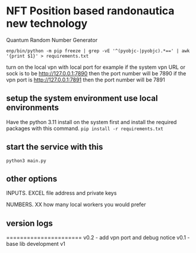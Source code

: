 # NFT Position based randonautica new technology

Quantum Random Number Generator

`enp/bin/python -m pip freeze | grep -vE '^(pyobjc-|pyobjc).*==' | awk '{print $1}' > requirements.txt`

turn on the local vpn with local port
for example if the system vpn URL or sock is to be
http://127.0.0.1:7890
then the port number will be 7890
if the vpn port is http://127.0.0.1:7891
then the port number will be 7891

## setup the system environment use local environments
Have the python 3.11 install on the system first and install the required packages with this command.
`pip install -r requirements.txt`

## start the service with this

`python3 main.py`

## other options

INPUTS. EXCEL file
address and private keys

NUMBERS. XX
how many local workers you would prefer

## version logs
======================
v0.2 - add vpn port and debug notice
v0.1 - base lib development v1
